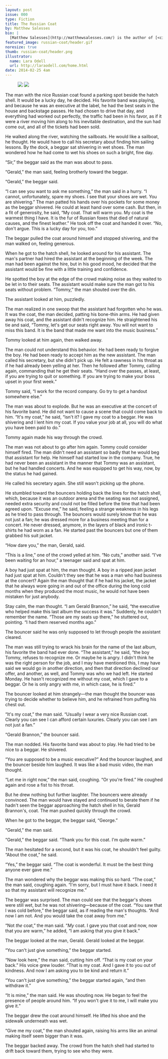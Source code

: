 ```yaml
---
layout: post
issue: 000
type: Fiction
title: The Russian Coat
by: Matthew Salesses
bio: |
  [Matthew Salesses](http://matthewsalesses.com/) is the author of [<cite>I'm Not Saying, I'm Just Saying</cite>](http://www.amazon.com/Im-Not-Saying-Just/dp/1937865061), [<cite>The Last Repatriate</cite>](http://nouvellabooks.com/books/the-last-repatriate/), a couple of ebooks forthcoming from Thought Catalog Books, and other things. Follow him [@salesses](http://www.twitter.com/salesses).
featured_image: russian-coat/header.gif
noresize: true
thumb: russian-coat/header.png
illustrator:
  name: Lara Odell
  url: http://laraodell.com/home.html
date: 2014-02-25 4am
---
```


<figure class="right">
<div class="gifswap">
<img class="looper" src="/assets/images/russian-coat/water.gif">
<img class="starter" src="/assets/images/russian-coat/leaf.gif">
</div>
</figure>

The man with the nice Russian coat found a parking spot beside the hatch shell. It would be a lucky day, he decided. His favorite band was playing, and because he was an executive at the label, he had the best seats in the house and backstage passes. He had chosen to drive that day, and everything had worked out perfectly, the traffic had been in his favor, as if it were a river moving him along to his inevitable destination, and the sun had come out, and all of the tickets had been sold.

He walked along the river, watching the sailboats. He would like a sailboat, he thought. He would have to call his secretary about finding him sailing lessons. By the dock, a beggar sat shivering in wet shoes. The man wondered how he had come to wet his shoes on such a bright, fine day.

“Sir,” the beggar said as the man was about to pass.

“Gerald,” the man said, feeling brotherly toward the beggar.

“Gerald,” the beggar said.

“I can see you want to ask me something,” the man said in a hurry. “I cannot, unfortunately, spare my shoes. I see that your shoes are wet. You are shivering.” The man patted his hands over his pockets for some money as the beggar shivered. He could at least hand over some cash. But then, in a fit of generosity, he said, “My coat. That will warm you. My coat is the warmest thing I have. It is the fur of Russian foxes that died of natural causes, and the finest leather.” He took off the coat and handed it over. “No, don't argue. This is a lucky day for you, too.”

The beggar pulled the coat around himself and stopped shivering, and the man walked on, feeling generous.

When he got to the hatch shell, he looked around for his assistant. The man's partner had hired the assistant at the beginning of the week. The man had been against the hire, but in his good mood, he decided that the assistant would be fine with a little training and confidence.

He spotted the boy at the edge of the crowd making noise as they waited to be let in to their seats. The assistant would make sure the man got to his seats without problem. “Tommy,” the man shouted over the din.

The assistant looked at him, puzzledly.

The man realized in one swoop that the assistant had forgotten who he was. It was the coat, the man decided, patting his bone-thin arms. He had given away his coat, and the assistant didn't recognize him. He straightened his tie and said, “Tommy, let's get our seats right away. You will not want to miss this band. It is the band that made me want into the music business.”

Tommy looked at him again, then walked away.

The man could not understand this behavior. He had been ready to forgive the boy. He had been ready to accept him as the new assistant. The man called his secretary, but she didn't pick up. He felt a rawness in his throat as if he had already been yelling at her. Then he followed after Tommy, calling again, commanding that he get their seats. “Hand over the passes, at least, if you are trying to quit or something. If you are trying to make your boss upset in your first week.”

Tommy said, “I work for the record company. Go try to get a handout somewhere else.”

The man was about to explode. But he was an executive at the concert of his favorite band. He did not want to cause a scene that could come back to him. “It's my coat,” he said, “isn't it? I gave my coat to a beggar. He was shivering and I lent him my coat. If you value your job at all, you will do what you have been paid to do.”

Tommy again made his way through the crowd.

The man was not about to go after him again. Tommy could consider himself fired. The man didn't need an assistant so badly that he would beg that assistant for help. He himself had started low in the company. True, he had never been an assistant in the manner that Tommy was an assistant, but he had handled concerts. And he was equipped to get his way, now, by the status he had gained.

He called his secretary again. She still wasn't picking up the phone.

He stumbled toward the bouncers holding back the lines for the hatch shell, which, because it was an outdoor arena and the seating was not assigned, needed extra security and could not be filled before the time that had been agreed upon. “Excuse me,” he said, feeling a strange weakness in his legs as he tried to pass through. The bouncers would surely know that he was not just a fan; he was dressed more for a business meeting than for a concert. He never dressed, anymore, in the layers of black and ironic t-shirts he had worn as a fan. He started past the bouncers but one of them grabbed his suit jacket.

“How dare you,” the man, Gerald, said.

“This is a line,” one of the crowd yelled at him. “No cuts,” another said. “I've been waiting for an hour,” a teenager said and spat at him.

A boy had just spat at him, the man thought. A boy in a ripped jean jacket had just spat at him. Couldn't they see that he was a man who had business at the concert? Again the man thought that if he had his jacket, the jacket that he always wore going in and out of the office during the long cold months when they produced the most music, he would not have been mistaken for just anybody.

Stay calm, the man thought. “I am Gerald Brannon,” he said, “the executive who helped make this last album the success it was.” Suddenly, he couldn't remember the name. “Those are my seats up there,” he stuttered out, pointing. “I had them reserved months ago.”

The bouncer said he was only supposed to let through people the assistant cleared.

The man was still trying to wrack his brain for the name of the last album, his favorite the band had ever done. “The assistant,” he said, “the boy Tommy, refuses to recognize me. Or maybe he is angry. I didn't think he was the right person for the job, and I may have mentioned this, I may have said we would go in another direction, and then that direction declined our offer, and another, as well, and Tommy was who we had left. He started Monday. He hasn't recognized me without my coat, which I gave to a beggar. Or he is only angry with me, in which case, he is fired.”

The bouncer looked at him strangely—the man thought the bouncer was trying to decide whether to believe him, and he refrained from puffing his chest out.

“It's my coat,” the man said. “Usually I wear a very nice Russian coat. Clearly you can see I can afford certain luxuries. Clearly you can see I am not just a fan.”

“Gerald Brannon,” the bouncer said.

The man nodded. His favorite band was about to play. He had tried to be nice to a beggar. He shivered.

“You are supposed to be a music executive?” And the bouncer laughed, and the bouncer beside him laughed. It was like a bad music video, the man thought.

“Let me in right now,” the man said, coughing. “Or you're fired.” He coughed again and rose a fist to his throat.

But he drew nothing but further laughter. The bouncers were already convinced. The man would have stayed and continued to berate them if he hadn't seen the beggar approaching the hatch shell in his, Gerald Brannon's, coat. The man pushed quickly through the crowd.

When he got to the beggar, the beggar said, “George.”

“Gerald,” the man said.

“Gerald,” the beggar said. “Thank you for this coat. I'm quite warm.”

The man hesitated for a second, but it was his coat, he shouldn't feel guilty. “About the coat,” he said.

“Yes,” the beggar said. “The coat is wonderful. It must be the best thing anyone ever gave me.”

The man wondered why the beggar was making this so hard. “The coat,” the man said, coughing again. “I'm sorry, but I must have it back. I need it so that my assistant will recognize me.”

The beggar was surprised. The man could see that the beggar's shoes were still wet, but he was not shivering—because of the coat. “You saw that I was cold before,” the beggar said, as if reading the man's thoughts. “And now I am not. And you would take the coat away from me.”

“Not _the_ coat,” the man said. “_My_ coat. I gave you that coat and now, now that you are warm,” he added, “I am asking that you give it back.”

The beggar looked at the man, Gerald. Gerald looked at the beggar.

“You can't just give something,” the beggar started.

“Now look here,” the man said, cutting him off. “That is my coat on your back.” His voice grew louder. “That is my coat. And I gave it to you out of kindness. And now I am asking you to be kind and return it.”

“You can't just give something,” the beggar started again, “and then withdraw it.”

“It is mine,” the man said. He was shouting now. He began to feel the presence of people around him. “If you won't give it to me, I will make you give it.”

The beggar drew the coat around himself. He lifted his shoe and the sidewalk underneath was wet.

“Give me my coat,” the man shouted again, raising his arms like an animal making itself seem bigger than it was.

The beggar backed away. The crowd from the hatch shell had started to drift back toward them, trying to see who they were.